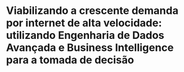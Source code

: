 # Viabilizando a crescente demanda por internet de alta velocidade: utilizando Engenharia de Dados Avançada e Business Intelligence para a tomada de decisão
